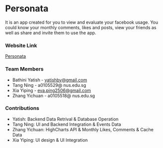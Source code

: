 # Personata #

It is an app created for you to view and evaluate your facebook usage. You could know your monthly comments, likes and posts, view your friends as well as share and invite them to use the app.

### Website Link ###
[Personata](http://54.254.165.1/dev/)

### Team Members ###

* Bathini Yatish - yatishby@gmail.com
* Tang Ning - a0105529@ nus.edu.sg
* Xia Yiping - eva.ping2506@gmail.com
* Zhang Yichuan - a0105518@ nus.edu.sg

### Contributions ###

* Yatish: Backend Data Retrival & Database Operation
* Tang Ning: UI and Backend Integration & Events Data
* Zhang Yichuan: HighCharts API & Monthly Likes, Comments & Cache Data
* Xia Yiping: UI design & UI Integration